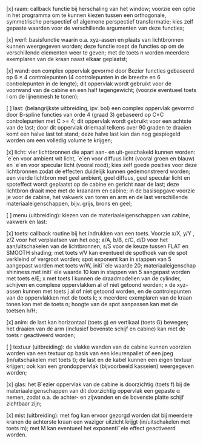 [x] raam: callback functie bij herschaling van het window; voorzie een optie in het programma
om te kunnen kiezen tussen een orthogonale, symmetrische perspectief of algemene perspectief transformatie; kies zelf gepaste waarden voor de verschillende argumenten van
deze functies;

[x] werf: basisfunctie waarin o.a. xyz-assen en plaats van lichtbronnen kunnen weergegeven
worden; deze functie roept de functies op om de verschillende elementen weer te geven;
met de toets n worden meerdere exemplaren van de kraan naast elkaar geplaatst;

[x] wand: een complex oppervlak gevormd door Bezier functies gebaseerd op 6 × 4 controlepunten (4 controlepunten in de breedte en 6 controlepunten in de lengte); dit oppervlak wordt gebruikt voor de voorwand van de cabine en een half tegengewicht; (voorzie eventueel toets l om de lijnenmesh te tonen);

[ ] last: (belangrijkste uitbreiding, ipv. bol) een complex oppervlak gevormd door B-spline
functies van orde 4 (graad 3) gebaseerd op C×C controlepunten met C >= 4; dit oppervlak
wordt gebruikt voor een achtste van de last; door dit oppervlak driemaal telkens over 90
graden te draaien komt een halve last tot stand; deze halve last kan dan nog gespiegeld
worden om een volledig volume te krijgen;

[x] licht: vier lichtbronnen die apart aan- en uit-geschakeld kunnen worden: ´e´en voor ambient
wit licht, ´e´en voor diffuus licht (vooral groen en blauw) en ´e´en voor specular licht (vooral
rood); kies zelf goede posities voor deze lichtbronnen zodat de effecten duidelijk kunnen
gedemonstreerd worden; een vierde lichtbron met geel ambient, geel diffuus, geel specular
licht en spoteffect wordt geplaatst op de cabine en gericht naar de last; deze lichtbron
draait mee met de kraanarm en cabine; in de basisopgave voorzie je voor de cabine, het vakwerk van toren en arm en de last
verschillende materiaaleigenschappen, bijv. grijs, brons en geel;

[ ] menu (uitbreiding): kiezen van de materiaaleigenschappen van cabine, vakwerk en last:

[x] toets: callback routine bij het indrukken van een toets. Voorzie x/X, y/Y , z/Z voor het
verplaatsen van het oog; a/A, b/B, c/C, d/D voor het aan/uitschakelen van de lichtbronnen; s/S voor de keuze tussen FLAT en SMOOTH shading;
met toets v/V kan eventueel de spothoek van de spot verkleind of vergroot worden; spot
exponent kan in stappen van 5 aangepast worden met toets w/W, initi¨ele waarde 20;
materiaaleigenschap shininess met initi¨ele waarde 10 kan in stappen van 5 aangepast
worden met toets e/E;
x met toets l kunnen de draadmodellen van de cylinder, schijven en complexe oppervlakken
al of niet getoond worden; 
x de xyz-assen kunnen met toets j al of niet getoond worden, en
de controlepunten van de oppervlakken met de toets k;
x meerdere exemplaren van de kraan tonen kan met de toets n;
hoogte van de spot aanpassen kan met de toetsen h/H;

[x] anim: de last kan horizontaal (toets g) en vertikaal (toets G) bewegen; het draaien van
de arm (inclusief bovenste schijf en cabine) kan met de toets r geactiveerd worden;

[ ] textuur (uitbreiding): de vlakke wanden van de cabine kunnen voorzien worden van een
textuur op basis van een kleurenpallet of een jpeg (in/uitschakelen met toets t); de last
en de kabel kunnen een eigen textuur krijgen; ook kan een grondoppervlak (bijvoorbeeld
kasseien) weergegeven worden;

[x] glas: het B´ezier oppervlak van de cabine is doorzichtig (toets f)
bij de materiaaleigenschappen van dit doorzichtig oppervlak een gepaste α nemen, zodat
o.a. de achter- en zijwanden en de bovenste platte schijf zichtbaar zijn;

[x] mist (uitbreiding): met fog kan ervoor gezorgd worden dat bij meerdere kranen de achterste kraan een waziger uitzicht krijgt (in/uitschakelen met toets m); met M kan eventueel
het exponenti¨ele effect geactiveerd worden.